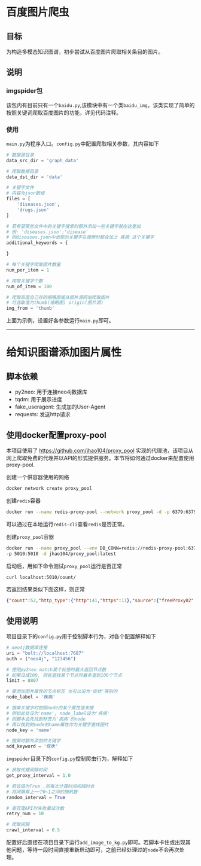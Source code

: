 # 百度图片爬虫

## 目标

为构造多模态知识图谱，初步尝试从百度图片爬取相关条目的图片。

## 说明

### imgspider包

该包内有目前只有一个`baidu.py`,该模块中有一个类`baidu_img`，该类实现了简单的按照关键词爬取百度图片的功能，详见代码注释。

### 使用

`main.py`为程序入口。`config.py`中配置爬取相关参数，其内容如下

```python
# 数据源目录
data_src_dir = 'graph_data'

# 爬取数据目录
data_dst_dir = 'data'

# 关键字文件
# 内容为json数组
files = [
    'diseases.json',
    'drugs.json'
]

# 若希望某些文件中的关键字搜索时额外添加一些关键字就在这里加
# 例: 'diseases.json':'disease'
# 则diseases.json中出现的关键字在搜索时都会加上 疾病 这个关键字
additional_keywords = {

}

# 每个关键字爬取图片数量
num_per_item = 1

# 爬取关键字个数
num_of_item = 100

# 爬取百度自己存的缩略图或从图片源网站爬取图片
# 可选取值为thumb(缩略图) origin(图片源)
img_from = 'thumb'
```

上面为示例，设置好各参数运行`main.py`即可。

---

# 给知识图谱添加图片属性

## 脚本依赖

- py2neo: 用于连接neo4j数据库
- tqdm: 用于展示进度
- fake_useragent: 生成加的User-Agent
- requests: 发送http请求

## 使用docker配置proxy-pool

本项目使用了 https://github.com/jhao104/proxy_pool 实现的代理池，该项目从网上爬取免费的代理并以API的形式提供服务。本节将如何通过docker来配置使用proxy-pool.

创建一个供容器使用的网络

```bash
docker network create proxy_pool
```

创建`redis`容器

```bash
docker run --name redis-proxy-pool --network proxy_pool -d -p 6379:6379 redis
```

可以通过在本地运行`redis-cli`查看`redis`是否正常。

创建`proxy_pool`容器

```bash
docker run --name proxy_pool --env DB_CONN=redis://redis-proxy-pool:6379/0 \
-p 5010:5010 -d jhao104/proxy_pool:latest
```

启动后，用如下命令测试`proxy_pool`运行是否正常

```bash
curl localhost:5010/count/
```

若返回结果类似下面这样，则正常

```json
{"count":52,"http_type":{"http":41,"https":11},"source":{"freeProxy02":2,"freeProxy03":12,"freeProxy05":2,"freeProxy06":17,"freeProxy07":1,"freeProxy08":13,"freeProxy10":6}}
```

## 使用说明

项目目录下的`config.py`用于控制脚本行为，对各个配置解释如下

```python
# neo4j数据库连接
uri = "bolt://localhost:7687"
auth = ("neo4j", "123456")

# 使用py2neo match某个标签时最大返回节点数
# 如果设成100, 则在查找某个节点时最多查到100个节点
limit = 8807

# 要添加图片属性的节点标签 也可以设为'症状'等别的
node_label = '疾病'

# 搜索关键字时按照node的某个属性值来搜
# 例如此处设为'name', node_label设为'疾病'
# 则脚本会先找到标签为'疾病'的node
# 再以找到的node的name属性作为关键字查找图片
node_key = 'name'

# 搜索时额外添加的关键字
add_keyword = '症状'
```

`imgspider`目录下的`config.py`控制爬虫行为，解释如下

```python
# 获取代理间隔时间
get_proxy_interval = 1.0

# 若该值为True ,则每次计算时间间隔时会
# 将间隔乘上一个0~1之间的随机数
random_interval = True

# 查百度API时失败重试次数
retry_num = 10

# 爬取间隔
crawl_interval = 0.5
```

配置好后直接在项目目录下运行`add_image_to_kg.py`即可。若脚本卡住或出现其他问题，等待一段时间直接重新启动即可，之前已经处理过的`node`不会再次处理。